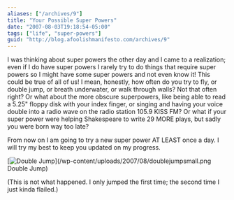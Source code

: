 ```yaml
---
aliases: ["/archives/9"]
title: "Your Possible Super Powers"
date: "2007-08-03T19:18:54-05:00"
tags: ["life", "super-powers"]
guid: "http://blog.afoolishmanifesto.com/archives/9"
---
```

I was thinking about super powers the other day and I came to a realization; even if I do have super powers I rarely try to do things that require super powers so I might have some super powers and not even know it! This could be true of all of us! I mean, honestly, how often do you try to fly, or double jump, or breath underwater, or walk through walls? Not that often right? Or what about the more obscure superpowers, like being able to read a 5.25" floppy disk with your index finger, or singing and having your voice double into a radio wave on the radio station 105.9 KISS FM? Or what if your super power were helping Shakespeare to write 29 MORE plays, but sadly you were born way too late?

From now on I am going to try a new super power AT LEAST once a day. I will try my best to keep you updated on my progress.

[![Double Jump](/wp-content/uploads/2007/08/doublejumpsmall.png)](/wp-content/uploads/2007/08/doublejumpsmall.png Double Jump)

(This is not what happened. I only jumped the first time; the second time I just kinda flailed.)
